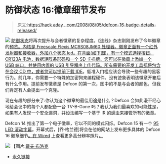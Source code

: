 # 防御状态 16:徽章细节发布

> 原文:[https://hack aday . com/2008/08/05/defcon-16-badge-details-released/](https://hackaday.com/2008/08/05/defcon-16-badge-details-released/)

![](../Images/f6ddea4a337dab92131e98db45664201.png)
[防御状态](http://www.mahalo.com/Defcon)将再次提升与会者徽章的复杂程度。《连线》杂志刚刚发布了今年徽章的[预览。内核是 Freescale Flexis MC9S08JM60 处理器。徽章正面有一个红外发射器和接收器，外加八个状态 led。在背面(如下图)，有一个模式选择按钮，CR123A 电池，数据矩阵条形码和一个 SD 卡插槽。您可以在徽章上添加一个 USB 端口，并使用内置的 USB 引导程序上传代码。所有需要的开发工具都将包含在会议 CD 中，或者您可以提前](http://blog.wired.com/27bstroke6/2008/08/exclusive-defco.html)[下载 IDE](http://www.freescale.com/webapp/sps/site/homepage.jsp?nodeId=012726)。低准入门槛应该会导致一些有趣的黑客行为。前几年，你需要一个特殊的加密狗来编程硬件。没有迹象表明该徽章开箱后有什么作用。提前发布徽章是 Defcon 的第一次，图中的不是与会者的颜色，但我们肯定有人会提出一个克隆。

现在有趣的部分来了:你认为这个徽章的最佳用途是什么？Defcon 会如此漫不经心地给会议中的每个人都配备一台 TV-B-Gone 吗？我认为我们最喜欢的可能性是，如果有人发现一个安全漏洞，并设法编写一个基于 IR 的蠕虫来接管所有的徽章。

Defcon 14 推出了第一个电子徽章，它以不同的模式闪烁。Defcon 15 有一个 [95 LED 滚动字幕](http://www.grandideastudio.com/portfolio/defcon-15-badge/)。开幕式后，[乔·格兰德]将会在他的网站上发布更多具体的 Defcon 16 徽章细节[。在 Wired](http://www.grandideastudio.com/portfolio/defcon-16-badge/) 上查看更多高分辨率照片[。](http://blog.wired.com/27bstroke6/2008/08/exclusive-defco.html)

![](../Images/85f5188c62adb54c6e39e97539415fa6.png)
【图片:[戴夫·布洛克](http://davebullock.com/)

*   [永久链接](http://blog.wired.com/27bstroke6/2008/08/exclusive-defco.html)